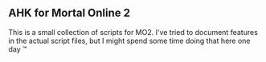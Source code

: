 ## AHK for Mortal Online 2

This is a small collection of scripts for MO2. I've tried to document features in the actual script files, but I might spend some time doing that here one day ™
